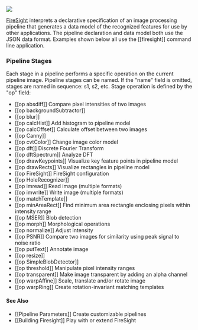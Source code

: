 <a href="https://github.com/firepick1/FirePick/wiki/Status"><img src="https://github.com/firepick1/FirePick/wiki/prototype.png"></a>

[FireSight](https://github.com/firepick1/FireSight/blob/master/README.md) interprets a declarative specification of an image processing pipeline that generates a data model of the recognized features for use by other applications. The pipeline declaration and data model both use the JSON data format. Examples shown below all use the [[firesight]] command line application.

### Pipeline Stages 
Each stage in a pipeline performs a specific operation on the current pipeline image. Pipeline stages can be named. If the "name" field is omitted, stages are named in sequence: s1, s2, etc. Stage operation is defined by the "op" field:
* [[op absdiff]] Compare pixel intensities of two images 
* [[op backgroundSubtractor]]
* [[op blur]]
* [[op calcHist]] Add histogram to pipeline model
* [[op calcOffset]] Calculate offset between two images
* [[op Canny]]
* [[op cvtColor]] Change image color model
* [[op dft]] Discrete Fourier Transform
* [[op dftSpectrum]] Analyze DFT
* [[op drawKeypoints]] Visualize key feature points in pipeline model
* [[op drawRects]] Visualize rectangles in pipeline model 
* [[op FireSight]] FireSight configuration
* [[op HoleRecognizer]]
* [[op imread]] Read image (multiple formats)
* [[op imwrite]] Write image (multiple formats)
* [[op matchTemplate]] 
* [[op minAreaRect]] Find minimum area rectangle enclosing pixels within intensity range
* [[op MSER]] Blob detection
* [[op morph]] Morphological operations
* [[op normalize]] Adjust intensity
* [[op PSNR]] Compare two images for similarity using peak signal to noise ratio 
* [[op putText]] Annotate image
* [[op resize]]
* [[op SimpleBlobDetector]]
* [[op threshold]] Manipulate pixel intensity ranges
* [[op transparent]] Make image transparent by adding an alpha channel
* [[op warpAffine]] Scale, translate and/or rotate image
* [[op warpRing]] Create rotation-invariant matching templates

#### See Also
* [[Pipeline Parameters]] Create customizable pipelines
* [[Building Firesight]] Play with or extend FireSight
